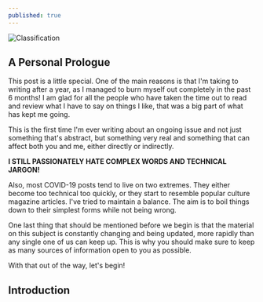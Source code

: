 ```yaml
---
published: true
---
```

![Classification]({{site.baseurl}}/images/Bio_Ann.png)


## A Personal Prologue

This post is a little special. One of the main reasons is that I'm taking to writing after a year, as I managed to burn myself out completely in the past 6 months! I am glad for all the people who have taken the time out to read and review what I have to say on things I like, that was a big part of what has kept me going. 

This is the first time I'm ever writing about an ongoing issue and not just something that's abstract, but something very real and something that can affect both you and me, either directly or indirectly. 

**I STILL PASSIONATELY HATE COMPLEX WORDS AND TECHNICAL JARGON!**

Also, most COVID-19 posts tend to live on two extremes. They either become too technical too quickly, or they start to resemble popular culture magazine articles. I've tried to maintain a balance. The aim is to boil things down to their simplest forms while not being wrong.

One last thing that should be mentioned before we begin is that the material on this subject is constantly changing and being updated, more rapidly than any single one of us can keep up. This is why you should make sure to keep as many sources of information open to you as possible. 

With that out of the way, let's begin!


## Introduction
